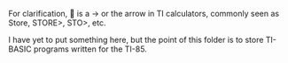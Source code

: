 For clarification,  is a -> or the arrow in TI calculators, commonly seen as Store, STORE>, STO>, etc.

I have yet to put something here, but the point of this folder is to store TI-BASIC programs written for the TI-85.
